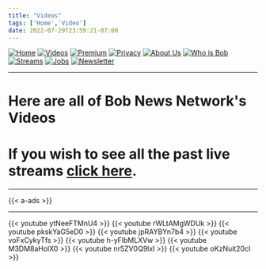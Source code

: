 ```yaml
---
title: "Videos"
tags: ['Home','Video']
date: 2022-07-29T23:59:21-07:00
---
```



[![Home](/homebutton.png#button)](/)
[![Videos](/videosbutton.png#button)](/videos)
[![Premium](/premiumbutton.png#button)](/premium)
[![Privacy](/privacybutton.png#button)](/privacy)
[![About Us](/aboutusbutton.png#button)](/aboutus)
[![Who is Bob](/whoisbobbutton.png#button)](/whoisbob)
[![Streams](/streamsbutton.png#button)](/streams)
[![Jobs](/jobsbutton.png#button)](/jobs)
[![Newsletter](/newsletterbutton.png#button)](/sign-up)


---


# **Here are all of Bob News Network's Videos**
# If you wish to see all the past live streams [click here](/streams).

---

{{< a-ads >}}

---

{{< youtube ytNeeFTMnU4 >}}
{{< youtube rWLtAMgWDUk >}}
{{< youtube pkskYaG5eD0 >}}
{{< youtube jpRAYBYn7b4 >}}
{{< youtube voFxCykyTfs >}}
{{< youtube h-yFlbMLXVw >}}
{{< youtube M3DM8aHolX0 >}}
{{< youtube nr5ZV0Q9lxI >}}
{{< youtube oKzNuit20cI >}}









